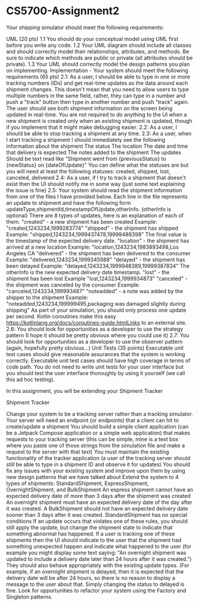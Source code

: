 # CS5700-Assignment2
Your shipping simulator should meet the following requirements:

UML (20 pts)
1.1 You should do your conceptual model using UML first before you write any code.
1.2 Your UML diagram should include all classes and should correctly model their relationships, attributes, and methods. Be sure to indicate which methods are public or private (all attributes should be private).
1.3 Your UML should correctly model the design patterns you plan on implementing.
Implementation - Your system should meet the following requirements (65 pts)
2.1: As a user, I should be able to type in one or more tracking numbers (IDs) and get real-time updates as the data around each shipment changes. 
This doesn't mean that you need to allow users to type multiple numbers in the same field, rather, they can type in a number and push a "track" button then type in another number and push "track" again. The user should see both shipment information on the screen being updated in real-time.
You are not required to do anything to the UI when a new shipment is created only when an existing shipment is updated, though if you implement that it might make debugging easier.
2.2: As a user, I should be able to stop tracking a shipment at any time.
2.3: As a user, when I start tracking a shipment I should immediately see the following information about the shipment
The status
The location
The date and time that delivery is expected
The notes added to the shipment
The updates
Should be text read like "Shipment went from {previousStatus} to {newStatus} on {dateOfUpdate}"
You can define what the statuses are but you will need at least the following statuses: created, shipped, lost, canceled, delivered
2.4: As a user, if I try to track a shipment that doesn't exist then the UI should notify me in some way (just some text explaining the issue is fine)
2.5: Your system should read the shipment information from one of the files I have provided below.
Each line in the file represents an update to shipment and have the following form
updateType,shipmentId,timestampOfUpdate,otherInfo. (otherInfo is optional)
There are 8 types of updates, here is an explanation of each of them.
"created" - a new shipment has been created
Example: "created,1243234,1999283774"
"shipped" - the shipment has shipped
Example: "shipped,1243234,1999437478,19999488398"
The final value is the timestamp of the expected delivery date.
"location" - the shipment has arrived at a new location
Example: "location,1243234,1983893498,Los Angeles CA
"delivered" - the shipment has been delivered to the consumer
Example: "delivered,1243234,1999345988"
"delayed" - the shipment has been delayed
Example: "delayed,1243234,1999948389,19999387834"
The otherInfo is the new expected delivery date timestamp.
"lost" - the shipment has been lost
Example "lost,1243234,1999934873"
"canceled" - the shipment was canceled by the consumer
Example: "canceled,1243234,199993487"
"noteadded" - a note was added by the shipper to the shipment
Example: "noteadded,1243234,199999495,packaging was damaged slightly during shipping"
As part of your simulation, you should only process one update per second. Kotlin coroutines make this easy https://kotlinlang.org/docs/coroutines-guide.htmlLinks to an external site.
2.6: You should look for opportunities as a developer to use the strategy pattern (I hope it should be pretty obvious where you could use it)
2.7: You should look for opportunities as a developer to use the observer pattern (again, hopefully pretty obvious...)
Unit Tests (35 points)
Executable unit test cases should give reasonable assurances that the system is working correctly.
Executable unit test cases should have high coverage in terms of code path.
You do not need to write unit tests for your user interface but you should test the user interface thoroughly by using it yourself (we call this ad hoc testing).

In this assignment, you will be extending your Shipment Tracker

Shipment Tracker

Change your system to be a tracking server rather than a tracking simulator.
Your server will need an endpoint (or endpoints) that a client can hit to create/update a shipment
You should build a simple client application (can be a Jetpack Compose application or a simple web application) that makes requests to your tracking server (this can be simple, mine is a text box where you paste one of those strings from the simulation file and make a request to the server with that text)
You must maintain the existing functionality of the tracker application (a user of the tracking server should still be able to type in a shipment ID and observe it for updates)
You should fix any issues with your existing system and improve upon them by using new design patterns that we have talked about
Extend the system to 4 types of shipments: StandardShipment, ExpressShipment, OvernightShipment, and BulkShipment
An express shipment cannot have an expected delivery date of more than 3 days after the shipment was created
An overnight shipment must have an expected delivery date of the day after it was created.
A BulkShipment should not have an expected delivery date sooner than 3 days after it was created.
StandardShipment has no special conditions
If an update occurs that violates one of these rules, you should still apply the update, but change the shipment state to indicate that something abnormal has happened. If a user is tracking one of these shipments then the UI should indicate to the user that the shipment had something unexpected happen and indicate what happened to the user (for example you might display some text saying: "An overnight shipment was updated to include a delivery date later than 24 hours after it was created.") They should also behave appropriately with the existing update types. (For example, if an overnight shipment is delayed, then it is expected that the delivery date will be after 24 hours, so there is no reason to display a message to the user about that. Simply changing the status to delayed is fine.
Look for opportunities to refactor your system using the Factory and Singleton patterns.